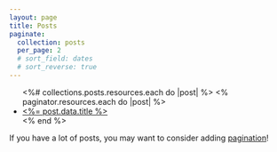 ```yaml
---
layout: page
title: Posts
paginate:
  collection: posts
  per_page: 2
  # sort_field: dates
  # sort_reverse: true
---
```


<ul>
  <%# collections.posts.resources.each do |post| %>
  <% paginator.resources.each do |post| %>
    <li>
      <a href="<%= post.relative_url %>"><%= post.data.title %></a>
    </li>
  <% end %>
</ul>

If you have a lot of posts, you may want to consider adding [pagination](https://www.bridgetownrb.com/docs/content/pagination)!
